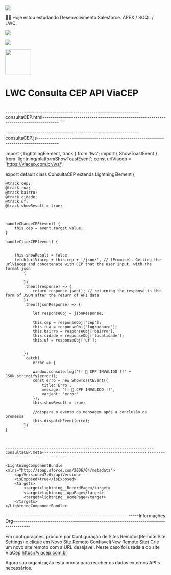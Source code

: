 
<img src="https://media-exp1.licdn.com/dms/image/C4D16AQFBe5q0Rr5OEg/profile-displaybackgroundimage-shrink_200_800/0/1603929596357?e=2147483647&v=beta&t=vHuFpes5cNqUMmIOi7QNzgtuR0fdnM-TaY3e6UVeJYQ">

👨‍💻 Hoje estou estudando Desenvolvimento Salesforce. APEX / SOQL / LWC.

  <a href="https://www.instagram.com/valteir.jr/" target="_blank"><img src="https://img.shields.io/badge/-Instagram-%23E4405F?style=for-the-badge&logo=instagram&logoColor=white" target="_blank"></a>

  <a href="https://www.linkedin.com/in/valteir-junior-bb722b205/" target="_blank"><img src="https://img.shields.io/badge/-LinkedIn-%230077B5?style=for-the-badge&logo=linkedin&logoColor=white" target="_blank"></a> 

<a href="https://trailblazer.me/id/jsilva288/" target="_blank"><img src="https://trailhead.salesforce.com/assets/trailhead-logo-5d3354441b4d8b97f21075b65e2aea266780d45943bbb36796ac25dc7cf4adc9.svg" width=80px></a>



# LWC  Consulta CEP API ViaCEP

```

```
-----------------------------------------------------------------consultaCEP.html--------------------------------------------------------------------------------------
<template>
    <lightning-card
      variant="Narrow"
      title="Consulta de CEP"
      icon-name="action:map"
    >
    <div class="slds-p-left_small slds-p-right_small">
        <lightning-input label="CEP" name="cep" value={cep} type="text" id="cep" max-length="9" onchange={handleChangeCEP}></lightning-input>
  
        <template if:false={showResult}>
        <lightning-input label="Rua" name="rua" value={rua} type="text" id="rua"></lightning-input>
  
        <lightning-input label="Bairro" name="bairro" value={bairro} type="text"></lightning-input>
  
        <lightning-input label="Cidade" name="cidade" value={cidade} type="text" id="cidade"></lightning-input>
  
        <lightning-input label="Estado" name="uf"  value={uf}  type="text"  id="uf"></lightning-input>
        </template>         
    </div>
      <div slot="footer">
        <lightning-button variant="brand" label="Pesquisar" onclick={handleClickCEP}></lightning-button>
      </div>
    </lightning-card>
  </template>
 ``` 



-----------------------------------------------------------------consultaCEP.js----------------------------------------------------------------------------------------
  
import { LightningElement, track } from 'lwc';
import { ShowToastEvent } from 'lightning/platformShowToastEvent';
const urlViacep = 'https://viacep.com.br/ws/';

export default class ConsultaCEP extends LightningElement {

   
    @track cep;
    @track rua;
    @track bairro;
    @track cidade;
    @track uf;
    @track showResult = true;

    

    handleChangeCEP(event) {    
        this.cep = event.target.value;
    }

    handleClickCEP(event) {

              
        this.showResult = false;
        fetch(urlViacep + this.cep + '/json/', // (Promise). Getting the urlViacep and concatenate with CEP that the user input, with the format json
            {
                
            })
            .then((response) => {
                return response.json(); // returning the response in the form of JSON after the return of API data
            })
            .then((jsonResponse) => {

                let responseObj = jsonResponse;

                this.cep = responseObj['cep'];
                this.rua = responseObj['logradouro'];
                this.bairro = responseObj['bairro'];
                this.cidade = responseObj['localidade'];
                this.uf = responseObj['uf'];

                
            })
            .catch(
                error => {
                    
                window.console.log('!! 🚨 CPF INVALIDO !!' + JSON.stringify(error));
                const erro = new ShowToastEvent({
                    title:'Erro',
                    message: '!! 🚨 CPF INVALIDO !!', 
                    variant: 'error'
                });
                this.showResult = true;

                //dispara o evento da mensagem após a conclusão da promessa
                this.dispatchEvent(erro);
            })
    }
    
```


-----------------------------------------------------------------consultaCEP.meta--------------------------------------------------------------------------------------

<LightningComponentBundle xmlns="http://soap.sforce.com/2006/04/metadata">
    <apiVersion>47.0</apiVersion>
    <isExposed>true</isExposed>
    <targets>
        <target>lightning__RecordPage</target>
        <target>lightning__AppPage</target>
        <target>lightning__HomePage</target>
    </targets>
</LightningComponentBundle>
```


-----------------------------------------------------------------Informações Org--------------------------------------------------------------------------------------

Em configurações, procure por Configuração de Sites Remotos(Remote Site Settings) e clique em Novo Site Remoto Confiavel(New Remote Site)
Crie um novo site remoto com a URL desejavel. Neste caso foi usada a do site ViaCep https://viacep.com.br

Agora sua organização está pronta para receber os dados externos API's necessários. 






























